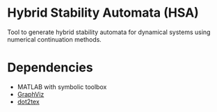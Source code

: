 Hybrid Stability Automata (HSA)
===============================
Tool to generate hybrid stability automata for dynamical systems using numerical continuation methods. 

Dependencies
============
 - MATLAB with symbolic toolbox
 - [GraphViz][GraphViz]
 - [dot2tex][dot2tex]

[GraphViz]: http://www.graphviz.org/
[dot2tex]: https://dot2tex.readthedocs.io/en/latest/


